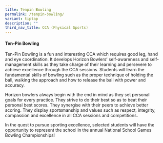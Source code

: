 ```yaml
---
title: Tenpin Bowling
permalink: /tenpin-bowling/
variant: tiptap
description: ""
third_nav_title: CCA (Physical Sports)
---
```

<h4><strong>Ten-Pin Bowling</strong></h4>
<p>Ten-Pin Bowling is a fun and interesting CCA which requires good leg,
hand and eye coordination. It develops Horizon Bowlers’ self-awareness
and self-management skills as they take charge of their learning and persevere
to achieve excellence through the CCA sessions. Students will learn the
fundamental skills of bowling such as the proper technique of holding the
ball, walking the approach and how to release the ball with power and accuracy.</p>
<p>Horizon bowlers always begin with the end in mind as they set personal
goals for every practice. They strive to do their best so as to beat their
personal best scores. They synergise with their peers to achieve better
scoring. They display sportsmanship and values such as respect, integrity,
compassion and excellence in all CCA sessions and competitions.</p>
<p>In the quest to pursue sporting excellence, selected students will have
the opportunity to represent the school in the annual National School Games
Bowling Championships!</p>
